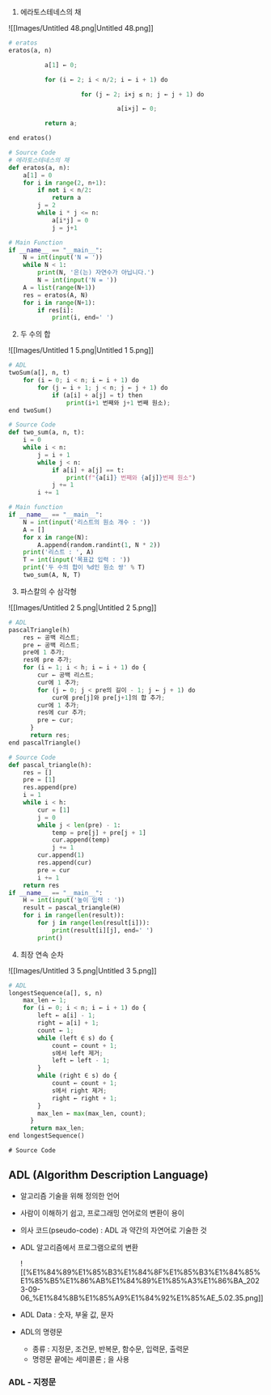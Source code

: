   

1. 에라토스테네스의 채

![[Images/Untitled 48.png|Untitled 48.png]]

```python
# eratos 
eratos(a, n)

          a[1] ← 0;

          for (i ← 2; i < n/2; i ← i + 1) do

                    for (j ← 2; i×j ≤ n; j ← j + 1) do

                              a[i×j] ← 0;

          return a;

end eratos()
```

```python
# Source Code
# 에라토스테네스의 채
def eratos(a, n):  
    a[1] = 0  
    for i in range(2, n+1):  
        if not i < n/2:  
            return a  
        j = 2  
        while i * j <= n:  
            a[i*j] = 0  
            j = j+1

# Main Function
if __name__ == "__main__":	
	N = int(input('N = '))  
	while N < 1:  
	    print(N, '은(는) 자연수가 아닙니다.')  
	    N = int(input('N = '))  
	A = list(range(N+1))  
	res = eratos(A, N)  
	for i in range(N+1):  
	    if res[i]:  
	        print(i, end=' ')
```

  

2. 두 수의 합

![[Images/Untitled 1 5.png|Untitled 1 5.png]]

```python
# ADL
twoSum(a[], n, t)
	for (i ← 0; i < n; i ← i + 1) do
		for (j ← i + 1; j < n; j ← j + 1) do
			if (a[i] + a[j] = t) then
				print(i+1 번째와 j+1 번째 원소);
end twoSum()
```

```python
# Source Code
def two_sum(a, n, t):  
    i = 0  
    while i < n:  
        j = i + 1  
        while j < n:  
            if a[i] + a[j] == t:  
                print(f"{a[i]} 번째와 {a[j]}번째 원소")  
            j += 1  
        i += 1  

# Main function
if __name__ == "__main__":	
	N = int(input('리스트의 원소 개수 : '))  
	A = []  
	for x in range(N):  
	    A.append(random.randint(1, N * 2))  
	print('리스트 : ', A)  
	T = int(input('목표값 입력 : '))  
	print('두 수의 합이 %d인 원소 쌍' % T)  
	two_sum(A, N, T)
```

  

3. 파스칼의 수 삼각형

![[Images/Untitled 2 5.png|Untitled 2 5.png]]

```python
# ADL
pascalTriangle(h)
	res ← 공백 리스트;
	pre ← 공백 리스트;
	pre에 1 추가;
	res에 pre 추가;
	for (i ← 1; i < h; i ← i + 1) do {
		cur ← 공백 리스트;
		cur에 1 추가;
		for (j ← 0; j < pre의 길이 - 1; j ← j + 1) do
			cur에 pre[j]와 pre[j+1]의 합 추가;
		cur에 1 추가;
		res에 cur 추가;
		pre ← cur;
	  }
	  return res;
end pascalTriangle()
```

```python
# Source Code
def pascal_triangle(h):  
    res = []  
    pre = [1]  
    res.append(pre)  
    i = 1  
    while i < h:  
        cur = [1]  
        j = 0  
        while j < len(pre) - 1:  
            temp = pre[j] + pre[j + 1]  
            cur.append(temp)  
            j += 1  
        cur.append(1)  
        res.append(cur)  
        pre = cur  
        i += 1  
    return res  
if __name__ == "__main__":   
    H = int(input('높이 입력 : '))  
    result = pascal_triangle(H)  
    for i in range(len(result)):  
        for j in range(len(result[i])):  
            print(result[i][j], end=' ')  
        print()
```

  

4. 최장 연속 순차

![[Images/Untitled 3 5.png|Untitled 3 5.png]]

```python
# ADL
longestSequence(a[], s, n)
	max_len ← 1;
	for (i ← 0; i < n; i ← i + 1) do {
		left ← a[i] - 1;
		right ← a[i] + 1;
		count ← 1;
		while (left ∈ s) do {
			count ← count + 1;
			s에서 left 제거;
			left ← left - 1;
		}
		while (right ∈ s) do {
			count ← count + 1;
			s에서 right 제거;
			right ← right + 1;
		}
		max_len ← max(max_len, count);
	  }
	  return max_len;
end longestSequence()
```

```
# Source Code

```

  

  

## ADL (Algorithm Description Language)

- 알고리즘 기술을 위해 정의한 언어
- 사람이 이해하기 쉽고, 프로그래밍 언어로의 변환이 용이
- 의사 코드(pseudo-code) : ADL 과 약간의 자연어로 기술한 것
- ADL 알고리즘에서 프로그램으로의 변환
    
    ![[%E1%84%89%E1%85%B3%E1%84%8F%E1%85%B3%E1%84%85%E1%85%B5%E1%86%AB%E1%84%89%E1%85%A3%E1%86%BA_2023-09-06_%E1%84%8B%E1%85%A9%E1%84%92%E1%85%AE_5.02.35.png]]
    

- ADL Data : 숫자, 부울 값, 문자
- ADL의 명령문
    - 종류 : 지정문, 조건문, 반복문, 함수문, 입력문, 출력문
    - 명령문 끝에는 세미콜론 ; 을 사용

  

### ADL - 지정문